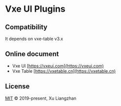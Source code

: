 # Vxe UI Plugins

## Compatibility

It depends on vxe-table v3.x

## Online document

* Vxe UI [https://vxeui.com](https://vxeui.com)
* Vxe Table [https://vxetable.cn](https://vxetable.cn)

## License

[MIT](LICENSE) © 2019-present, Xu Liangzhan
